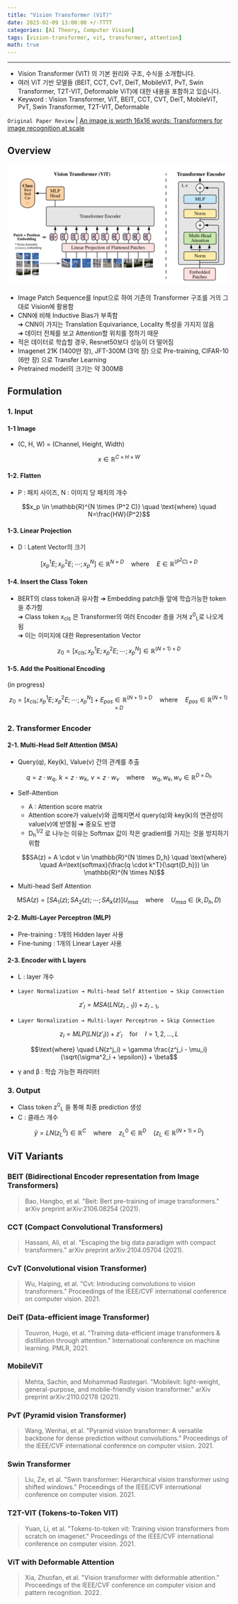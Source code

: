```yaml
---
title: "Vision Transformer (ViT)"
date: 2023-02-09 13:00:00 +/-TTTT
categories: [AI Theory, Computer Vision]
tags: [vision-transformer, vit, transformer, attention]
math: true
---
```



------------------------
- Vision Transformer (ViT) 의 기본 원리와 구조, 수식을 소개합니다.
- 여러 ViT 기반 모델들 (BEIT, CCT, CvT, DeiT, MobileViT, PvT, Swin Transformer, T2T-VIT, Deformable ViT)에 대한 내용을 포함하고 있습니다.
- Keyword : Vision Transformer, ViT, BEIT, CCT, CVT, DeiT, MobileViT, PvT, Swin Transformer, T2T-VIT, Deformable

`Original Paper Review` 
| [An image is worth 16x16 words: Transformers for image recognition at scale](https://github.com/standing-o/Machine_Learning_Paper_Review/issues/15)

## **Overview**
![VIT](/assets/img/for_post/20230209-1.png)

- Image Patch Sequence를 Input으로 하여 기존의 Transformer 구조를 거의 그대로 Vision에 활용함
- CNN에 비해 Inductive Bias가 부족함    
  ➔ CNN이 가지는 Translation Equivariance, Locality 특성을 가지지 않음    
  ➔ 데이터 전체를 보고 Attention할 위치를 정하기 때문    
- 적은 데이터로 학습할 경우, Resnet50보다 성능이 더 떨어짐
- Imagenet 21K (1400만 장), JFT-300M (3억 장) 으로 Pre-training, CIFAR-10 (6만 장) 으로 Transfer Learning
- Pretrained model의 크기는 약 300MB

## **Formulation**
### **1. Input**
#### 1-1 Image
- (C, H, W) = (Channel, Height, Width)
    
$$x\in\mathbb{R}^{C\times{H}\times{W}}$$
    

#### 1-2. Flatten
- P : 패치 사이즈,  N : 이미지 당 패치의 개수
     
$$x_p \in \mathbb{R}^{N \times (P^2 C)} \quad \text{where} \quad N=\frac{HW}{P^2}$$

#### 1-3. Linear Projection
- D : Latent Vector의 크기
     
$$[x^1_p E; x^2_p E; \cdots ; x^N_p] \in \mathbb{R}^{N \times D} \quad \text{where} \quad E \in \mathbb{R}^{(P^2 C)\times D}$$

#### 1-4. Insert the Class Token
- BERT의 class token과 유사함 ➔ Embedding patch들 앞에 학습가능한 token을 추가함    
  ➔ Class token x<sub>cls</sub> 은 Transformer의 여러 Encoder 층을 거쳐 z<sup>0</sup><sub>L</sub>로 나오게 됨    
  ➔ 이는 이미지에 대한 Representation Vector    

$$z_0= [x_{cls}; x^1_p E; x^2_p E; \cdots ; x^N_p] \in \mathbb{R}^{(N+1)\times D}$$

#### 1-5. Add the Positional Encoding
(in progress)
    
$$z_0= [x_{cls}; x^1_p E; x^2_p E; \cdots ; x^N_p] + E_{pos} \in \mathbb{R}^{(N+1)\times D} \quad \text{where} \quad E_{pos} \in \mathbb{R}^{(N+1)\times D}$$

### **2. Transformer Encoder**
#### 2-1. Multi-Head Self Attention (MSA)
- Query(q), Key(k), Value(v) 간의 관계를 추출
    
$$q = z \cdot w_q, \,\, k=z\cdot w_k, \,\, v = z \cdot w_v \quad \text{where} \quad w_q, w_k, w_v \in \mathbb{R}^{D \times D_h}$$
    
- Self-Attention 
  - A : Attention score matrix
  - Attention score가 value(v)와 곱해지면서 query(q)와 key(k)의 연관성이 value(v)에 반영됨 ➔ 중요도 반영
  - D<sub>h</sub><sup>1/2</sup> 로 나누는 이유는 Softmax 값이 작은 gradient를 가지는 것을 방지하기 위함
    
  $$SA(z) = A \cdot v \in \mathbb{R}^{N \times D_h} \quad \text{where} \quad A=\text{softmax}(\frac{q \cdot k^T}{\sqrt{D_h}}) \in \mathbb{R}^{N \times N}$$

- Multi-head Self Attention
    
$$\text{MSA}(z) = [SA_1(z); SA_2(z); \cdots ; SA_k(z)]U_{msa} \quad \text{where} \quad U_{msa} \in (k, D_h, D)$$

#### 2-2. Multi-Layer Perceptron (MLP)
- Pre-training : 1개의 Hidden layer 사용
- Fine-tuning : 1개의 Linear Layer 사용

#### 2-3. Encoder with L layers
- L  : layer 개수

- `Layer Normalization ➔ Multi-head Self Attention ➔ Skip Connection`
    
$$z'_l = MSA(LN(z_{l-1})) + z_{l-1},$$
    
- `Layer Normalization ➔ Multi-layer Perceptron ➔ Skip Connection`
    
$$z_l = MLP(LN(z'_l)) + z'_l \quad \text{for} \quad l=1,2,\ldots, L$$
    

$$\text{where} \quad LN(z^j_i) = \gamma \frac{z^j_i - \mu_i}{\sqrt{\sigma^2_i + \epsilon}} + \beta$$
    
- &gamma;  and &beta; : 학습 가능한 파라미터

### **3. Output**
- Class token z<sup>0</sup><sub>L</sub> 을 통해 최종 prediction 생성
- C : 클래스 개수
    
$$\hat{y} = LN(z^0_L) \in \mathbb{R}^C \quad \text{where} \quad z^0_L \in \mathbb{R}^D \quad (z_L \in \mathbb{R}^{(N+1) \times D})$$
    


## **ViT Variants**
### **BEIT** (Bidirectional Encoder representation from Image Transformers)
> Bao, Hangbo, et al. "Beit: Bert pre-training of image transformers." arXiv preprint arXiv:2106.08254 (2021).

### **CCT** (Compact Convolutional Transformers)
> Hassani, Ali, et al. "Escaping the big data paradigm with compact transformers." arXiv preprint arXiv:2104.05704 (2021).

### **CvT** (Convolutional vision Transformer)
> Wu, Haiping, et al. "Cvt: Introducing convolutions to vision transformers." Proceedings of the IEEE/CVF international conference on computer vision. 2021.

### **DeiT** (Data-efficient image Transformer)
> Touvron, Hugo, et al. "Training data-efficient image transformers & distillation through attention." International conference on machine learning. PMLR, 2021.

### **MobileViT**
> Mehta, Sachin, and Mohammad Rastegari. "Mobilevit: light-weight, general-purpose, and mobile-friendly vision transformer." arXiv preprint arXiv:2110.02178 (2021).

### **PvT** (Pyramid vision Transformer)
> Wang, Wenhai, et al. "Pyramid vision transformer: A versatile backbone for dense prediction without convolutions." Proceedings of the IEEE/CVF international conference on computer vision. 2021.

### **Swin Transformer**
> Liu, Ze, et al. "Swin transformer: Hierarchical vision transformer using shifted windows." Proceedings of the IEEE/CVF international conference on computer vision. 2021.

### **T2T-VIT** (Tokens-to-Token VIT)
> Yuan, Li, et al. "Tokens-to-token vit: Training vision transformers from scratch on imagenet." Proceedings of the IEEE/CVF international conference on computer vision. 2021.

### **ViT with Deformable Attention**
> Xia, Zhuofan, et al. "Vision transformer with deformable attention." Proceedings of the IEEE/CVF conference on computer vision and pattern recognition. 2022.

